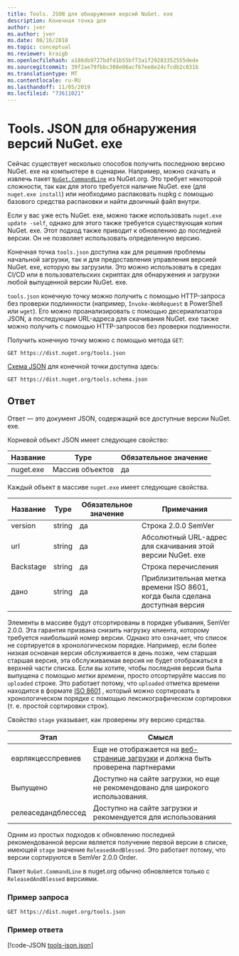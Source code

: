 ```yaml
---
title: Tools. JSON для обнаружения версий NuGet. exe
description: Конечная точка для
author: jver
ms.author: jver
ms.date: 08/16/2018
ms.topic: conceptual
ms.reviewer: kraigb
ms.openlocfilehash: a186db9727bdfd1b55bf73a1f29283352555dede
ms.sourcegitcommit: 39f2ae79fbbc308e06acf67ee8e24cfcdb2c831b
ms.translationtype: MT
ms.contentlocale: ru-RU
ms.lasthandoff: 11/05/2019
ms.locfileid: "73611021"
---
```

# <a name="toolsjson-for-discovering-nugetexe-versions"></a>Tools. JSON для обнаружения версий NuGet. exe

Сейчас существует несколько способов получить последнюю версию NuGet. exe на компьютере в сценарии. Например, можно скачать и извлечь пакет [`NuGet.CommandLine`](https://www.nuget.org/packages/NuGet.CommandLine/) из NuGet.org. Это требует некоторой сложности, так как для этого требуется наличие NuGet. exe (для `nuget.exe install`) или необходимо распаковать nupkg с помощью базового средства распаковки и найти двоичный файл внутри.

Если у вас уже есть NuGet. exe, можно также использовать `nuget.exe update -self`, однако для этого также требуется существующая копия NuGet. exe. Этот подход также приводит к обновлению до последней версии. Он не позволяет использовать определенную версию.

Конечная точка `tools.json` доступна как для решения проблемы начальной загрузки, так и для предоставления управления версией NuGet. exe, которую вы загрузили. Это можно использовать в средах CI/CD или в пользовательских скриптах для обнаружения и загрузки любой выпущенной версии NuGet. exe.

`tools.json` конечную точку можно получить с помощью HTTP-запроса без проверки подлинности (например, `Invoke-WebRequest` в PowerShell или `wget`). Его можно проанализировать с помощью десериализатора JSON, а последующие URL-адреса для скачивания NuGet. exe также можно получить с помощью HTTP-запросов без проверки подлинности.

Получить конечную точку можно с помощью метода `GET`:

    GET https://dist.nuget.org/tools.json

[Схема JSON](https://json-schema.org/) для конечной точки доступна здесь:

    GET https://dist.nuget.org/tools.schema.json

## <a name="response"></a>Ответ

Ответ — это документ JSON, содержащий все доступные версии NuGet. exe.

Корневой объект JSON имеет следующее свойство:

Название      | Type             | Обязательное значение
--------- | ---------------- | --------
nuget.exe | Массив объектов | да

Каждый объект в массиве `nuget.exe` имеет следующие свойства.

Название     | Type   | Обязательное значение | Примечания
-------- | ------ | -------- | -----
version  | string | да      | Строка 2.0.0 SemVer
url      | string | да      | Абсолютный URL-адрес для скачивания этой версии NuGet. exe
Backstage    | string | да      | Строка перечисления
дано | string | да      | Приблизительная метка времени ISO 8601, когда была сделана доступная версия

Элементы в массиве будут отсортированы в порядке убывания, SemVer 2.0.0. Эта гарантия призвана снизить нагрузку клиента, которому требуется наибольший номер версии. Однако это означает, что список не сортируется в хронологическом порядке. Например, если более низкая основная версия обслуживается в день позже, чем старшая старшая версия, эта обслуживаемая версия не будет отображаться в верхней части списка. Если вы хотите, чтобы последняя версия была выпущена с помощью *метки времени*, просто отсортируйте массив по `uploaded` строке. Это работает потому, что `uploaded` отметка времени находится в формате [ISO 8601](https://www.iso.org/iso-8601-date-and-time-format.html) , который можно сортировать в хронологическом порядке с помощью лексикографическом сортировки (т. е. простой сортировки строк).

Свойство `stage` указывает, как проверены эту версию средства. 

Этап              | Смысл
------------------ | ------
еарлякцесспревиев | Еще не отображается на [веб-странице загрузки](https://www.nuget.org/downloads) и должна быть проверена партнерами
Выпущено           | Доступно на сайте загрузки, но еще не рекомендовано для широкого использования.
релеаседандблессед | Доступно на сайте загрузки и рекомендуется для использования

Одним из простых подходов к обновлению последней рекомендованной версии является получение первой версии в списке, имеющей `stage` значение `ReleasedAndBlessed`. Это работает потому, что версии сортируются в SemVer 2.0.0 Order.

Пакет `NuGet.CommandLine` в nuget.org обычно обновляется только с `ReleasedAndBlessed` версиями.

### <a name="sample-request"></a>Пример запроса

    GET https://dist.nuget.org/tools.json

### <a name="sample-response"></a>Пример ответа

[!code-JSON [tools-json.json](./_data/tools-json.json)]
